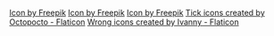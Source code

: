 <a href="https://www.freepik.com/icon/salad_2515263#fromView=search&page=1&position=21&uuid=14b6d996-8267-4c41-aa7c-18a2abbcf774">Icon by Freepik</a>
<a href="https://www.freepik.com/search?format=search&last_filter=query&last_value=food&query=food&type=icon">Icon by Freepik</a>
<a href="https://www.freepik.com/search?format=search&last_filter=query&last_value=indian+food&query=indian+food&type=icon">Icon by Freepik</a>
<a href="https://www.flaticon.com/free-icons/tick" title="tick icons">Tick icons created by Octopocto - Flaticon</a>
<a href="https://www.flaticon.com/free-icons/wrong" title="wrong icons">Wrong icons created by Ivanny - Flaticon</a>